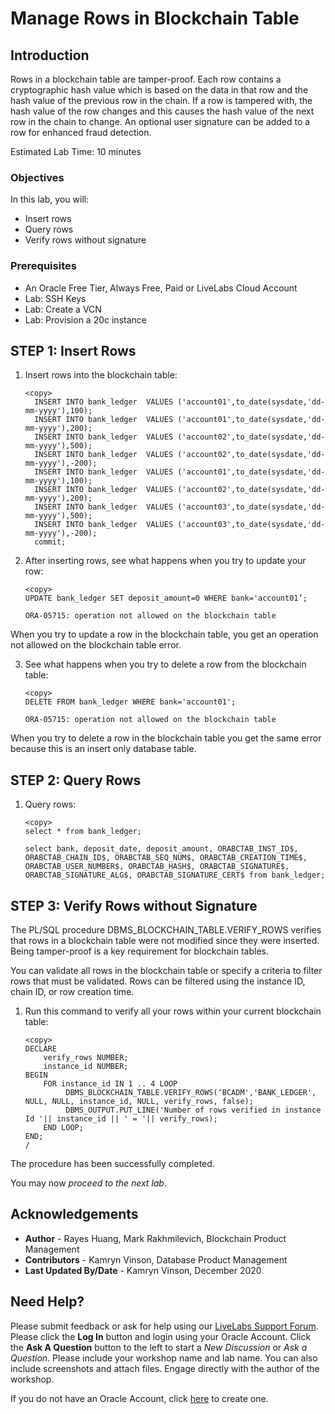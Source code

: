 # Manage Rows in Blockchain Table

## Introduction

Rows in a blockchain table are tamper-proof. Each row contains a cryptographic hash value which is based on the data in that row and the hash value of the previous row in the chain. If a row is tampered with, the hash value of the row changes and this causes the hash value of the next row in the chain to change. An optional user signature can be added to a row for enhanced fraud detection.

Estimated Lab Time: 10 minutes


### Objectives

In this lab, you will:
* Insert rows
* Query rows
* Verify rows without signature

### Prerequisites

* An Oracle Free Tier, Always Free, Paid or LiveLabs Cloud Account
* Lab: SSH Keys
* Lab: Create a VCN
* Lab: Provision a 20c instance

## **STEP 1**: Insert Rows

1. Insert rows into the blockchain table:

    ```
    <copy>
      INSERT INTO bank_ledger  VALUES ('account01',to_date(sysdate,'dd-mm-yyyy'),100);
      INSERT INTO bank_ledger  VALUES ('account01',to_date(sysdate,'dd-mm-yyyy'),200);
      INSERT INTO bank_ledger  VALUES ('account02',to_date(sysdate,'dd-mm-yyyy'),500);
      INSERT INTO bank_ledger  VALUES ('account02',to_date(sysdate,'dd-mm-yyyy'),-200);
      INSERT INTO bank_ledger  VALUES ('account01',to_date(sysdate,'dd-mm-yyyy'),100);
      INSERT INTO bank_ledger  VALUES ('account02',to_date(sysdate,'dd-mm-yyyy'),200);
      INSERT INTO bank_ledger  VALUES ('account03',to_date(sysdate,'dd-mm-yyyy'),500);
      INSERT INTO bank_ledger  VALUES ('account03',to_date(sysdate,'dd-mm-yyyy'),-200);
      commit;
    ```

2. After inserting rows, see what happens when you try to update your row:

    ```
    <copy>
    UPDATE bank_ledger SET deposit_amount=0 WHERE bank='account01’;
    ```
    ```
    ORA-05715: operation not allowed on the blockchain table
    ```
  
  When you try to update a row in the blockchain table, you get an operation not allowed on the blockchain table error.

3. See what happens when you try to delete a row from the blockchain table:

    ```
    <copy>
    DELETE FROM bank_ledger WHERE bank='account01';
    ```
    ```
    ORA-05715: operation not allowed on the blockchain table
    ```

  When you try to delete a row in the blockchain table you get the same error because this is an insert only database table.

## **STEP 2:** Query Rows

1. Query rows:

    ```
    <copy>
    select * from bank_ledger;

    select bank, deposit_date, deposit_amount, ORABCTAB_INST_ID$, ORABCTAB_CHAIN_ID$, ORABCTAB_SEQ_NUM$, ORABCTAB_CREATION_TIME$, ORABCTAB_USER_NUMBER$, ORABCTAB_HASH$, ORABCTAB_SIGNATURE$, ORABCTAB_SIGNATURE_ALG$, ORABCTAB_SIGNATURE_CERT$ from bank_ledger;
    ```

## **STEP 3:** Verify Rows without Signature
The PL/SQL procedure DBMS\_BLOCKCHAIN\_TABLE.VERIFY_ROWS verifies that rows in a blockchain table were not modified since they were inserted. Being tamper-proof is a key requirement for blockchain tables.

You can validate all rows in the blockchain table or specify a criteria to filter rows that must be validated. Rows can be filtered using the instance ID, chain ID, or row creation time.

1. Run this command to verify all your rows within your current blockchain table:

    ```
    <copy>
    DECLARE
        verify_rows NUMBER;
        instance_id NUMBER;
    BEGIN
        FOR instance_id IN 1 .. 4 LOOP
             DBMS_BLOCKCHAIN_TABLE.VERIFY_ROWS(‘BCADM','BANK_LEDGER', NULL, NULL, instance_id, NULL, verify_rows, false);
             DBMS_OUTPUT.PUT_LINE('Number of rows verified in instance Id '|| instance_id || ' = '|| verify_rows);
        END LOOP;
    END;
    /
    ```

  The procedure has been successfully completed.

  You may now *proceed to the next lab*.

## Acknowledgements
* **Author** - Rayes Huang, Mark Rakhmilevich, Blockchain Product Management
* **Contributors** -  Kamryn Vinson, Database Product Management
* **Last Updated By/Date** - Kamryn Vinson, December 2020

## Need Help?
Please submit feedback or ask for help using our [LiveLabs Support Forum](https://community.oracle.com/tech/developers/categories/livelabsdiscussions). Please click the **Log In** button and login using your Oracle Account. Click the **Ask A Question** button to the left to start a *New Discussion* or *Ask a Question*.  Please include your workshop name and lab name.  You can also include screenshots and attach files.  Engage directly with the author of the workshop.

If you do not have an Oracle Account, click [here](https://profile.oracle.com/myprofile/account/create-account.jspx) to create one.
